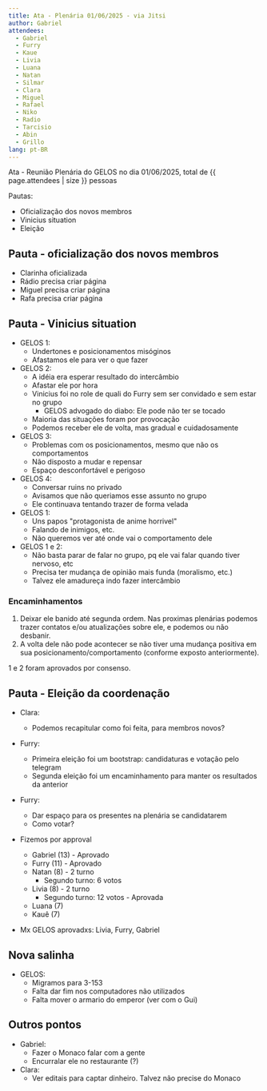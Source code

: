 ```yaml
---
title: Ata - Plenária 01/06/2025 - via Jitsi
author: Gabriel
attendees:
  - Gabriel
  - Furry
  - Kaue
  - Livia
  - Luana
  - Natan
  - Silmar
  - Clara
  - Miguel
  - Rafael
  - Niko
  - Radio
  - Tarcisio
  - Abin
  - Grillo
lang: pt-BR
---
```


Ata - Reunião Plenária do GELOS no dia 01/06/2025, total de {{ page.attendees | size }} pessoas

Pautas:
- Oficialização dos novos membros
- Vinicius situation
- Eleição

##  Pauta - oficialização dos novos membros

- Clarinha oficializada
- Rádio precisa criar página
- Miguel precisa criar página
- Rafa precisa criar página

## Pauta - Vinicius situation

- GELOS 1:
  - Undertones e posicionamentos misóginos
  - Afastamos ele para ver o que fazer
- GELOS 2:
  - A idéia era esperar resultado do intercâmbio
  - Afastar ele por hora
  - Vinicius foi no role de quali do Furry sem ser convidado e sem estar no grupo
    - GELOS advogado do diabo: Ele pode não ter se tocado
  - Maioria das situações foram por provocação
  - Podemos receber ele de volta, mas gradual e cuidadosamente
- GELOS 3:
  - Problemas com os posicionamentos, mesmo que não os comportamentos
  - Não disposto a mudar e repensar
  - Espaço desconfortável e perigoso
- GELOS 4:
  - Conversar ruins no privado
  - Avisamos que não queriamos esse assunto no grupo
  - Ele continuava tentando trazer de forma velada
- GELOS 1:
  - Uns papos "protagonista de anime horrivel"
  - Falando de inimigos, etc.
  - Não queremos ver até onde vai o comportamento dele
- GELOS 1 e 2:
  - Não basta parar de falar no grupo, pq ele vai falar quando tiver nervoso, etc
  - Precisa ter mudança de opinião mais funda (moralismo, etc.)
  - Talvez ele amadureça indo fazer intercâmbio

### Encaminhamentos

  1. Deixar ele banido até segunda ordem. Nas proximas plenárias podemos trazer contatos e/ou atualizações sobre ele, e podemos ou não desbanir.
  2. A volta dele não pode acontecer se não tiver uma mudança positiva em sua posicionamento/comportamento (conforme exposto anteriormente).

  1 e 2 foram aprovados por consenso.

## Pauta - Eleição da coordenação
  - Clara:
    - Podemos recapitular como foi feita, para membros novos?
  - Furry:
    - Primeira eleição foi um bootstrap: candidaturas e votação pelo telegram
    - Segunda eleição foi um encaminhamento para manter os resultados da anterior
  - Furry:
    - Dar espaço para os presentes na plenária se candidatarem
    - Como votar?

  - Fizemos por approval
    - Gabriel (13) - Aprovado
    - Furry (11) - Aprovado
    - Natan (8) - 2 turno
      - Segundo turno: 6 votos
    - Livia (8) - 2 turno
      - Segundo turno: 12 votos - Aprovada
    - Luana (7)
    - Kauê (7)

  - Mx GELOS aprovadxs: Livia, Furry, Gabriel

## Nova salinha
  - GELOS:
    - Migramos para 3-153
    - Falta dar fim nos computadores não utilizados
    - Falta mover o armario do emperor (ver com o Gui)

## Outros pontos

  - Gabriel:
    - Fazer o Monaco falar com a gente
    - Encurralar ele no restaurante (?)
  - Clara:
    - Ver editais para captar dinheiro. Talvez não precise do Monaco
